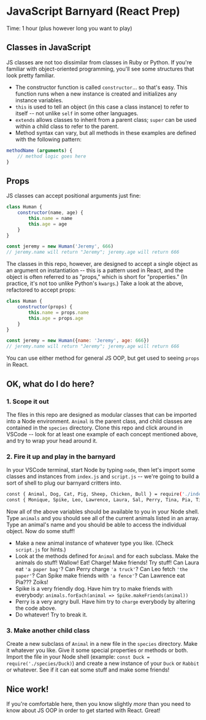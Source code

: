 # JavaScript Barnyard (React Prep)

Time: 1 hour (plus however long you want to play)

## Classes in JavaScript

JS classes are not too dissimilar from classes in Ruby or Python. If you're familiar with object-oriented programming, you'll see some structures that look pretty familiar.

* The constructor function is called `constructor`... so that's easy. This function runs when a new instance is created and initializes any instance variables.
* `this` is used to tell an object (in this case a class instance) to refer to itself -- not unlike `self` in some other languages.
* `extends` allows classes to inherit from a parent class; `super` can be used within a child class to refer to the parent.
* Method syntax can vary, but all methods in these examples are defined with the following pattern:

```javascript
methodName (arguments) {
    // method logic goes here
}
```

## Props

JS classes can accept positional arguments just fine:

```javascript
class Human {
    constructor(name, age) {
        this.name = name
        this.age = age
    }
}

const jeremy = new Human('Jeremy', 666)
// jeremy.name will return "Jeremy"; jeremy.age will return 666
```

The classes in this repo, however, are designed to accept a single object as an argument on instantiation -- this is a pattern used in React, and the object is often referred to as "props," which is short for "properties." (In practice, it's not too unlike Python's `kwargs`.) Take a look at the above, refactored to accept props:

```javascript
class Human {
    constructor(props) {
        this.name = props.name
        this.age = props.age
    }
}

const jeremy = new Human({name: 'Jeremy', age: 666})
// jeremy.name will return "Jeremy"; jeremy.age will return 666
```

You can use either method for general JS OOP, but get used to seeing `props` in React.

## OK, what do I do here?

### 1. Scope it out
The files in this repo are designed as modular classes that can be imported into a Node environment. `Animal` is the parent class, and child classes are contained in the `species` directory. Clone this repo and click around in VSCode -- look for at least one example of each concept mentioned above, and try to wrap your head around it.

### 2. Fire it up and play in the barnyard
In your VSCode terminal, start Node by typing `node`, then let's import some classes and instances from `index.js` and `script.js` -- we're going to build a sort of shell to plug our barnyard critters into.

```bash
const { Animal, Dog, Cat, Pig, Sheep, Chicken, Bull } = require('./index')
const { Monique, Spike, Leo, Lawrence, Laura, Sal, Perry, Tina, Pia, Tim, animals } = require('./script')
```

Now all of the above variables should be available to you in your Node shell. Type `animals` and you should see all of the current animals listed in an array. Type an animal's name and you should be able to access the individual object. Now do some stuff!

* Make a new animal instance of whatever type you like. (Check `script.js` for hints.)
* Look at the methods defined for `Animal` and for each subclass. Make the animals do stuff! Wallow! Eat! Charge! Make friends! Try stuff! Can Laura eat `'a paper bag'`? Can Perry charge `'a truck'`? Can Leo fetch `'the paper'`? Can Spike make friends with `'a fence'`? Can Lawrence eat Pia??? Zoiks!
* Spike is a very friendly dog. Have him try to make friends with everybody: `animals.forEach(animal => Spike.makeFriends(animal))`
* Perry is a very angry bull. Have him try to `charge` everybody by altering the code above.
* Do whatever! Try to break it.

### 3. Make another child class
Create a new subclass of `Animal` in a new file in the `species` directory. Make it whatever you like. Give it some special properties or methods or both. Import the file in your Node shell (example: `const Duck = require('./species/Duck)`) and create a new instance of your `Duck` or `Rabbit` or whatever. See if it can eat some stuff and make some friends!

## Nice work!

If you're comfortable here, then you know slightly _more_ than you need to know about JS OOP in order to get started with React. Great!
